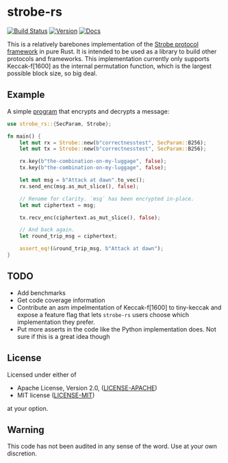 strobe-rs
=========

[![Build Status](https://travis-ci.org/rozbb/strobe-rs.svg?branch=master)](https://travis-ci.org/rozbb/strobe-rs)
[![Version](https://img.shields.io/crates/v/strobe-rs.svg)](https://crates.io/crates/strobe-rs)
[![Docs](https://docs.rs/strobe-rs/badge.svg)](https://docs.rs/strobe-rs)

This is a relatively barebones implementation of the [Strobe protocol framework][strobe] in pure
Rust. It is intended to be used as a library to build other protocols and frameworks. This
implementation currently only supports Keccak-f\[1600\] as the internal permutation function, which
is the largest possible block size, so big deal.

[strobe]: https://strobe.sourceforge.io/

Example
-------

A simple [program](examples/basic.rs) that encrypts and decrypts a message:

```rust
use strobe_rs::{SecParam, Strobe};

fn main() {
    let mut rx = Strobe::new(b"correctnesstest", SecParam::B256);
    let mut tx = Strobe::new(b"correctnesstest", SecParam::B256);

    rx.key(b"the-combination-on-my-luggage", false);
    tx.key(b"the-combination-on-my-luggage", false);

    let mut msg = b"Attack at dawn".to_vec();
    rx.send_enc(msg.as_mut_slice(), false);

    // Rename for clarity. `msg` has been encrypted in-place.
    let mut ciphertext = msg;

    tx.recv_enc(ciphertext.as_mut_slice(), false);

    // And back again.
    let round_trip_msg = ciphertext;

    assert_eq!(&round_trip_msg, b"Attack at dawn");
}
```

TODO
----

* Add benchmarks
* Get code coverage information
* Contribute an asm impelmentation of Keccak-f\[1600\] to tiny-keccak and expose a feature flag that
  lets `strobe-rs` users choose which implementation they prefer.
* Put more asserts in the code like the Python implementation does. Not sure if this is a great idea
  though

License
-------

Licensed under either of

 * Apache License, Version 2.0, ([LICENSE-APACHE](LICENSE-APACHE))
 * MIT license ([LICENSE-MIT](LICENSE-MIT))

at your option.

Warning
-------

This code has not been audited in any sense of the word. Use at your own discretion.
